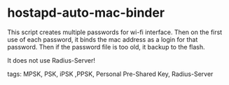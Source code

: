 # hostapd-auto-mac-binder

This script creates multiple passwords for wi-fi interface.
Then on the first use of each password, it binds the mac address as a login for that password.
Then if the password file is too old, it backup to the flash.

It does not use Radius-Server!


tags: MPSK, PSK, iPSK ,PPSK, Personal Pre-Shared Key, Radius-Server


 
